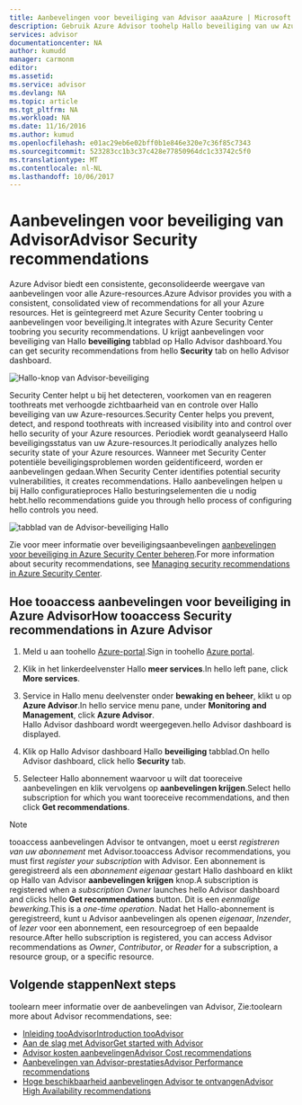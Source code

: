 ```yaml
---
title: Aanbevelingen voor beveiliging van Advisor aaaAzure | Microsoft Docs
description: Gebruik Azure Advisor toohelp Hallo beveiliging van uw Azure-implementaties te verbeteren.
services: advisor
documentationcenter: NA
author: kumudd
manager: carmonm
editor: 
ms.assetid: 
ms.service: advisor
ms.devlang: NA
ms.topic: article
ms.tgt_pltfrm: NA
ms.workload: NA
ms.date: 11/16/2016
ms.author: kumud
ms.openlocfilehash: e01ac29eb6e02bff0b1e846e320e7c36f85c7343
ms.sourcegitcommit: 523283cc1b3c37c428e77850964dc1c33742c5f0
ms.translationtype: MT
ms.contentlocale: nl-NL
ms.lasthandoff: 10/06/2017
---
```

# <a name="advisor-security-recommendations"></a><span data-ttu-id="20814-103">Aanbevelingen voor beveiliging van Advisor</span><span class="sxs-lookup"><span data-stu-id="20814-103">Advisor Security recommendations</span></span>

<span data-ttu-id="20814-104">Azure Advisor biedt een consistente, geconsolideerde weergave van aanbevelingen voor alle Azure-resources.</span><span class="sxs-lookup"><span data-stu-id="20814-104">Azure Advisor provides you with a consistent, consolidated view of recommendations for all your Azure resources.</span></span> <span data-ttu-id="20814-105">Het is geïntegreerd met Azure Security Center toobring u aanbevelingen voor beveiliging.</span><span class="sxs-lookup"><span data-stu-id="20814-105">It integrates with Azure Security Center toobring you security recommendations.</span></span> <span data-ttu-id="20814-106">U krijgt aanbevelingen voor beveiliging van Hallo **beveiliging** tabblad op Hallo Advisor dashboard.</span><span class="sxs-lookup"><span data-stu-id="20814-106">You can get security recommendations from hello **Security** tab on hello Advisor dashboard.</span></span>

![Hallo-knop van Advisor-beveiliging](./media/advisor-security-recommendations/advisor-security-tab.png)

<span data-ttu-id="20814-108">Security Center helpt u bij het detecteren, voorkomen van en reageren toothreats met verhoogde zichtbaarheid van en controle over Hallo beveiliging van uw Azure-resources.</span><span class="sxs-lookup"><span data-stu-id="20814-108">Security Center helps you prevent, detect, and respond toothreats with increased visibility into and control over hello security of your Azure resources.</span></span> <span data-ttu-id="20814-109">Periodiek wordt geanalyseerd Hallo beveiligingsstatus van uw Azure-resources.</span><span class="sxs-lookup"><span data-stu-id="20814-109">It periodically analyzes hello security state of your Azure resources.</span></span> <span data-ttu-id="20814-110">Wanneer met Security Center potentiële beveiligingsproblemen worden geïdentificeerd, worden er aanbevelingen gedaan.</span><span class="sxs-lookup"><span data-stu-id="20814-110">When Security Center identifies potential security vulnerabilities, it creates recommendations.</span></span> <span data-ttu-id="20814-111">Hallo aanbevelingen helpen u bij Hallo configuratieproces Hallo besturingselementen die u nodig hebt.</span><span class="sxs-lookup"><span data-stu-id="20814-111">hello recommendations guide you through hello process of configuring hello controls you need.</span></span> 

![tabblad van de Advisor-beveiliging Hallo](./media/advisor-security-recommendations/advisor-security-recommendations.png)

<span data-ttu-id="20814-113">Zie voor meer informatie over beveiligingsaanbevelingen [aanbevelingen voor beveiliging in Azure Security Center beheren](https://azure.microsoft.com/en-us/documentation/articles/security-center-recommendations/).</span><span class="sxs-lookup"><span data-stu-id="20814-113">For more information about security recommendations, see [Managing security recommendations in Azure Security Center](https://azure.microsoft.com/en-us/documentation/articles/security-center-recommendations/).</span></span>

## <a name="how-tooaccess-security-recommendations-in-azure-advisor"></a><span data-ttu-id="20814-114">Hoe tooaccess aanbevelingen voor beveiliging in Azure Advisor</span><span class="sxs-lookup"><span data-stu-id="20814-114">How tooaccess Security recommendations in Azure Advisor</span></span>

1. <span data-ttu-id="20814-115">Meld u aan toohello [Azure-portal](https://portal.azure.com).</span><span class="sxs-lookup"><span data-stu-id="20814-115">Sign in toohello [Azure portal](https://portal.azure.com).</span></span>

2. <span data-ttu-id="20814-116">Klik in het linkerdeelvenster Hallo **meer services**.</span><span class="sxs-lookup"><span data-stu-id="20814-116">In hello left pane, click **More services**.</span></span>

3. <span data-ttu-id="20814-117">Service in Hallo menu deelvenster onder **bewaking en beheer**, klikt u op **Azure Advisor**.</span><span class="sxs-lookup"><span data-stu-id="20814-117">In hello service menu pane, under **Monitoring and Management**, click **Azure Advisor**.</span></span>  
 <span data-ttu-id="20814-118">Hallo Advisor dashboard wordt weergegeven.</span><span class="sxs-lookup"><span data-stu-id="20814-118">hello Advisor dashboard is displayed.</span></span>

4. <span data-ttu-id="20814-119">Klik op Hallo Advisor dashboard Hallo **beveiliging** tabblad.</span><span class="sxs-lookup"><span data-stu-id="20814-119">On hello Advisor dashboard, click hello **Security** tab.</span></span>

5. <span data-ttu-id="20814-120">Selecteer Hallo abonnement waarvoor u wilt dat tooreceive aanbevelingen en klik vervolgens op **aanbevelingen krijgen**.</span><span class="sxs-lookup"><span data-stu-id="20814-120">Select hello subscription for which you want tooreceive recommendations, and then click **Get recommendations**.</span></span>

> [!NOTE]
> <span data-ttu-id="20814-121">tooaccess aanbevelingen Advisor te ontvangen, moet u eerst *registreren van uw abonnement* met Advisor.</span><span class="sxs-lookup"><span data-stu-id="20814-121">tooaccess Advisor recommendations, you must first *register your subscription* with Advisor.</span></span> <span data-ttu-id="20814-122">Een abonnement is geregistreerd als een *abonnement eigenaar* gestart Hallo dashboard en klikt op Hallo van Advisor **aanbevelingen krijgen** knop.</span><span class="sxs-lookup"><span data-stu-id="20814-122">A subscription is registered when a *subscription Owner* launches hello Advisor dashboard and clicks hello **Get recommendations** button.</span></span> <span data-ttu-id="20814-123">Dit is een *eenmalige bewerking*.</span><span class="sxs-lookup"><span data-stu-id="20814-123">This is a *one-time operation*.</span></span> <span data-ttu-id="20814-124">Nadat het Hallo-abonnement is geregistreerd, kunt u Advisor aanbevelingen als openen *eigenaar*, *Inzender*, of *lezer* voor een abonnement, een resourcegroep of een bepaalde resource.</span><span class="sxs-lookup"><span data-stu-id="20814-124">After hello subscription is registered, you can access Advisor recommendations as *Owner*, *Contributor*, or *Reader* for a subscription, a resource group, or a specific resource.</span></span>

## <a name="next-steps"></a><span data-ttu-id="20814-125">Volgende stappen</span><span class="sxs-lookup"><span data-stu-id="20814-125">Next steps</span></span>

<span data-ttu-id="20814-126">toolearn meer informatie over de aanbevelingen van Advisor, Zie:</span><span class="sxs-lookup"><span data-stu-id="20814-126">toolearn more about Advisor recommendations, see:</span></span>
* [<span data-ttu-id="20814-127">Inleiding tooAdvisor</span><span class="sxs-lookup"><span data-stu-id="20814-127">Introduction tooAdvisor</span></span>](advisor-overview.md)
* [<span data-ttu-id="20814-128">Aan de slag met Advisor</span><span class="sxs-lookup"><span data-stu-id="20814-128">Get started with Advisor</span></span>](advisor-get-started.md)
* [<span data-ttu-id="20814-129">Advisor kosten aanbevelingen</span><span class="sxs-lookup"><span data-stu-id="20814-129">Advisor Cost recommendations</span></span>](advisor-performance-recommendations.md)
* [<span data-ttu-id="20814-130">Aanbevelingen van Advisor-prestaties</span><span class="sxs-lookup"><span data-stu-id="20814-130">Advisor Performance recommendations</span></span>](advisor-performance-recommendations.md)
* [<span data-ttu-id="20814-131">Hoge beschikbaarheid aanbevelingen Advisor te ontvangen</span><span class="sxs-lookup"><span data-stu-id="20814-131">Advisor High Availability recommendations</span></span>](advisor-high-availability-recommendations.md)


 
